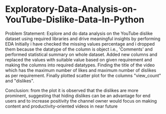 # Exploratory-Data-Analysis-on-YouTube-Dislike-Data-In-Python
Problem Statement: Explore and do data analysis on the YouTube dislike dataset using required libraries and drive meaningful insights by performing EDA
Initially i have checked the missing values percentage and i dropped them because the datatype of the column is object i.e., 'Comments' and performed statistical summary on whole dataset. Added new columns and replaced the values with suitable value based on given requirement and making the columns into required datatypes. Finding the title of the video which has the maximum number of likes and maximum number of dislikes as per requirement. Finally plotted scatter plot for the columns "view_count" and "dislikes".

Conclusion:
from the plot it is observed that the dislikes are more prominent, suggesting that hiding dislikes can be an advantage for end users and to increase positivity the channel owner would focus on making content and productivity-oriented videos in near future
